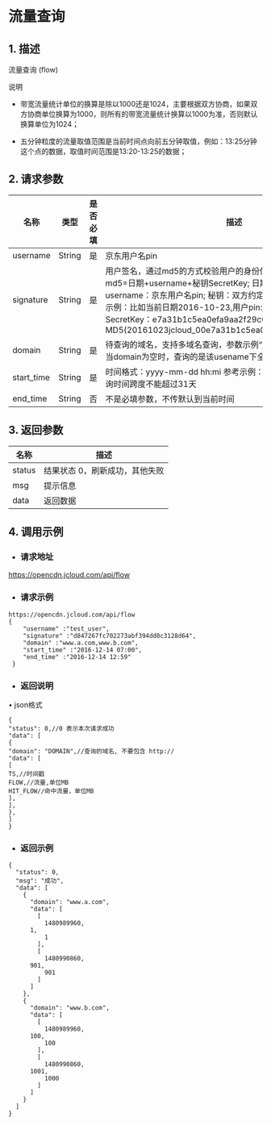 # **流量查询**

## **1. 描述**

流量查询 (flow)

说明

* 带宽流量统计单位的换算是除以1000还是1024，主要根据双方协商，如果双方协商单位换算为1000，则所有的带宽流量统计换算以1000为准，否则默认换算单位为1024；

* 五分钟粒度的流量取值范围是当前时间点向前五分钟取值，例如：13:25分钟这个点的数据，取值时间范围是13:20-13:25的数据；

## **2. 请求参数**

| **名称**   | **类型** | **是否必填** | **描述**                                                     |
| ---------- | -------- | ------------ | ------------------------------------------------------------ |
| username   | String   | 是           | 京东用户名pin                                                |
| signature  | String   | 是           | 用户签名，通过md5的方式校验用户的身份信息，保障信息安全。</br>md5=日期+username+秘钥SecretKey; 日期：格式为 yyyymmdd; username：京东用户名pin; 秘钥：双方约定; </br>示例：比如当前日期2016-10-23,用户pin:jcloud_00,用户秘钥SecretKey：e7a31b1c5ea0efa9aa2f29c6559f7d61,那签名为MD5(20161023jcloud_00e7a31b1c5ea0efa9aa2f29c6559f7d61)  |
| domain     | String   | 是           | 待查询的域名，支持多域名查询，参数示例“www.a.com,www.b.com”  当domain为空时，查询的是该usename下全部域名的带宽总和  |
| start_time | String   | 是           | 时间格式：yyyy-mm-dd hh:mi 参考示例：2016-12-14 07:00；查询时间跨度不能超过31天       |
| end_time   | String   | 否           | 不是必填参数，不传默认到当前时间                             |


## **3. 返回参数**

| **名称** | **描述**                       |
| -------- | ------------------------------ |
| status   | 结果状态 0，刷新成功，其他失败 |
| msg      | 提示信息                       |
| data     | 返回数据                       |


## **4. 调用示例**

- ### **请求地址**

https://opencdn.jcloud.com/api/flow

- ### **请求示例**

```
https://opencdn.jcloud.com/api/flow
{
    "username" :"test_user",
    "signature" :"d847267fc702273abf394dd0c3128d64",
    "domain" :"www.a.com,www.b.com",
    "start_time" :"2016-12-14 07:00",
    "end_time" :"2016-12-14 12:59"
 }
```

- ### **返回说明**

•        json格式

```
{
"status": 0,//0 表示本次请求成功
"data": [
{
"domain": "DOMAIN",//查询的域名, 不要包含 http://
"data": [
[
TS,//时间戳
FLOW,//流量,单位MB
HIT_FLOW//命中流量，单位MB
],
],
},
]
}
```

- ### **返回示例**

```
{
  "status": 0,
  "msg": "成功",
  "data": [
    {
      "domain": "www.a.com",
      "data": [
        [
          1480989960,
      1,
          1
        ],
        [
          1480990860,
      901,
          901
        ]
      ]
    },
    {
      "domain": "www.b.com",
      "data": [
        [
          1480989960,
      100,
          100
        ],
        [
          1480990860,
      1001,
          1000
        ]
      ]
    }
  ]
}
```
